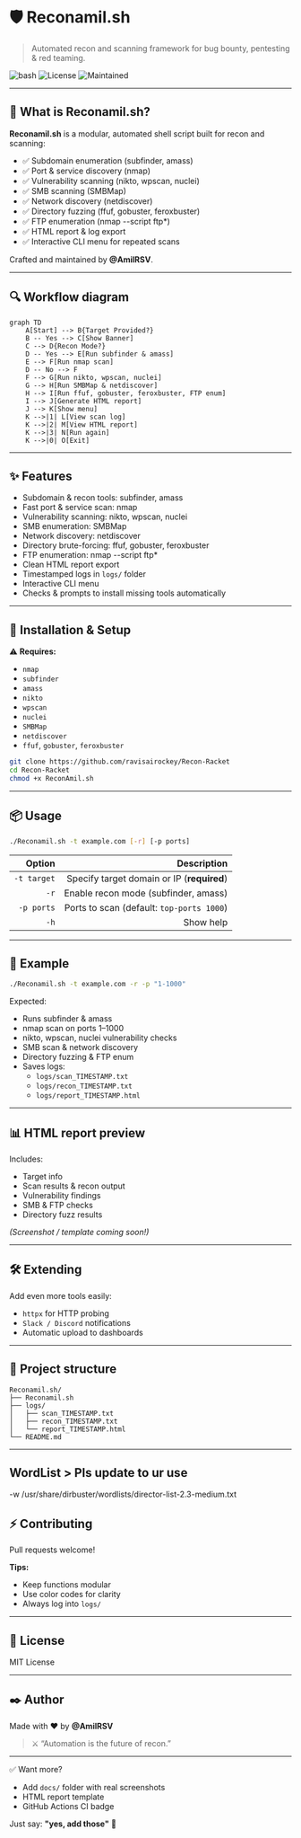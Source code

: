 # 🛡️ Reconamil.sh
> Automated recon and scanning framework for bug bounty, pentesting & red teaming.

![bash](https://img.shields.io/badge/Shell-Bash-green?style=for-the-badge)
![License](https://img.shields.io/badge/License-MIT-blue?style=for-the-badge)
![Maintained](https://img.shields.io/badge/Maintained%3F-yes-purple?style=for-the-badge)

---

## 🚀 What is Reconamil.sh?
**Reconamil.sh** is a modular, automated shell script built for recon and scanning:

- ✅ Subdomain enumeration (subfinder, amass)
- ✅ Port & service discovery (nmap)
- ✅ Vulnerability scanning (nikto, wpscan, nuclei)
- ✅ SMB scanning (SMBMap)
- ✅ Network discovery (netdiscover)
- ✅ Directory fuzzing (ffuf, gobuster, feroxbuster)
- ✅ FTP enumeration (nmap --script ftp*)
- ✅ HTML report & log export
- ✅ Interactive CLI menu for repeated scans

Crafted and maintained by **@AmilRSV**.

---

## 🔍 Workflow diagram

```mermaid
graph TD
    A[Start] --> B{Target Provided?}
    B -- Yes --> C[Show Banner]
    C --> D{Recon Mode?}
    D -- Yes --> E[Run subfinder & amass]
    E --> F[Run nmap scan]
    D -- No --> F
    F --> G[Run nikto, wpscan, nuclei]
    G --> H[Run SMBMap & netdiscover]
    H --> I[Run ffuf, gobuster, feroxbuster, FTP enum]
    I --> J[Generate HTML report]
    J --> K[Show menu]
    K -->|1| L[View scan log]
    K -->|2| M[View HTML report]
    K -->|3| N[Run again]
    K -->|0| O[Exit]
```

---

## ✨ Features

- Subdomain & recon tools: subfinder, amass
- Fast port & service scan: nmap
- Vulnerability scanning: nikto, wpscan, nuclei
- SMB enumeration: SMBMap
- Network discovery: netdiscover
- Directory brute-forcing: ffuf, gobuster, feroxbuster
- FTP enumeration: nmap --script ftp*
- Clean HTML report export
- Timestamped logs in `logs/` folder
- Interactive CLI menu
- Checks & prompts to install missing tools automatically

---

## 🧰 Installation & Setup

⚠️ **Requires:**

- `nmap`
- `subfinder`
- `amass`
- `nikto`
- `wpscan`
- `nuclei`
- `SMBMap`
- `netdiscover`
- `ffuf`, `gobuster`, `feroxbuster`

```bash
git clone https://github.com/ravisairockey/Recon-Racket
cd Recon-Racket
chmod +x ReconAmil.sh
```

---

## 📦 Usage

```bash
./Reconamil.sh -t example.com [-r] [-p ports]
```

| Option       | Description                                        |
|-------------:|---------------------------------------------------:|
| `-t target`  | Specify target domain or IP (**required**)        |
| `-r`         | Enable recon mode (subfinder, amass)              |
| `-p ports`   | Ports to scan (default: `top-ports 1000`)        |
| `-h`         | Show help                                         |

---

## 🧪 Example

```bash
./Reconamil.sh -t example.com -r -p "1-1000"
```

Expected:
- Runs subfinder & amass
- nmap scan on ports 1–1000
- nikto, wpscan, nuclei vulnerability checks
- SMB scan & network discovery
- Directory fuzzing & FTP enum
- Saves logs:
  - `logs/scan_TIMESTAMP.txt`
  - `logs/recon_TIMESTAMP.txt`
  - `logs/report_TIMESTAMP.html`

---

## 📊 HTML report preview

Includes:
- Target info
- Scan results & recon output
- Vulnerability findings
- SMB & FTP checks
- Directory fuzz results

*(Screenshot / template coming soon!)*

---

## 🛠️ Extending

Add even more tools easily:
- `httpx` for HTTP probing
- `Slack / Discord` notifications
- Automatic upload to dashboards

---

## 📂 Project structure

```plaintext
Reconamil.sh/
├── Reconamil.sh
├── logs/
│   ├── scan_TIMESTAMP.txt
│   ├── recon_TIMESTAMP.txt
│   └── report_TIMESTAMP.html
└── README.md
```

---

## WordList > Pls update to ur use
-w /usr/share/dirbuster/wordlists/director-list-2.3-medium.txt

## ⚡ Contributing

Pull requests welcome!

**Tips:**
- Keep functions modular
- Use color codes for clarity
- Always log into `logs/`

---

## 📜 License

MIT License

---

## ✒️ Author

Made with ❤️ by **@AmilRSV**

> ⚔️ “Automation is the future of recon.”

---

✅ Want more?
- Add `docs/` folder with real screenshots
- HTML report template
- GitHub Actions CI badge

Just say: **"yes, add those"** 🚀
